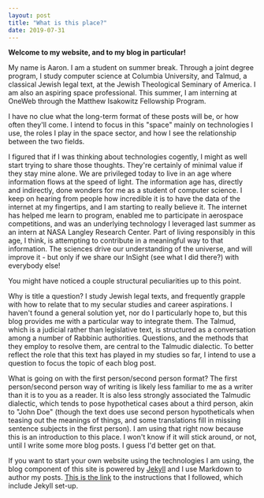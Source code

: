 ```yaml
---
layout: post
title: "What is this place?"
date: 2019-07-31
---
```

**Welcome to my website, and to my blog in particular!**

My name is Aaron. I am a student on summer break. Through a joint degree program, I study computer science at Columbia University, and Talmud, a classical Jewish legal text, at the Jewish Theological Seminary of America. I am also an aspiring space professional. This summer, I am interning at OneWeb through the Matthew Isakowitz Fellowship Program. 

I have no clue what the long-term format of these posts will be, or how often they'll come. I intend to focus in this "space" mainly on technologies I use, the roles I play in the space sector, and how I see the relationship between the two fields.

I figured that if I was thinking about technologies cogently, I might as well start trying to share those thoughts. They're certainly of minimal value if they stay mine alone. We are privileged today to live in an age where information flows at the speed of light. The information age has, directly and indirectly, done wonders for me as a student of computer science. I keep on hearing from people how incredible it is to have the data of the internet at my fingertips, and I am starting to really believe it. The internet has helped me learn to program, enabled me to participate in aerospace competitions, and was an underlying technology I leveraged last summer as an intern at NASA Langley Research Center. Part of living responsibly in this age, I think, is attempting to contribute in a meaningful way to that information. The sciences drive our understanding of the universe, and will improve it - but only if we share our InSight (see what I did there?) with everybody else!

You might have noticed a couple structural peculiarities up to this point. 

Why is title a question? I study Jewish legal texts, and frequently grapple with how to relate that to my secular studies and career aspirations. I haven't found a general solution yet, nor do I particularly hope to, but this blog provides me with a particular way to integrate them. The Talmud, which is a judicial rather than legislative text, is structured as a conversation among a number of Rabbinic authorities. Questions, and the methods that they employ to resolve them, are central to the Talmudic dialectic. To better reflect the role that this text has played in my studies so far, I intend to use a question to focus the topic of each blog post. 

What is going on with the first person/second person format? The first person/second person way of writing is likely less familiar to me as a writer than it is to you as a reader. It is also less strongly associated the Talmudic dialectic, which tends to pose hypothetical cases about a third person, akin to "John Doe" (though the text does use second person hypotheticals when teasing out the meanings of things, and some translations fill in missing sentence subjects in the first person). I am using that right now because this is an introduction to this place. I won't know if it will stick around, or not, until I write some more blog posts. I guess I'd better get on that.

If you want to start your own website using the technologies I am using, the blog component of this site is powered by [Jekyll](http://jekyllrb.com) and I use Markdown to author my posts.  [This is the link](http://jmcglone.com/guides/github-pages/) to the instructions that I followed, which include Jekyll set-up.
